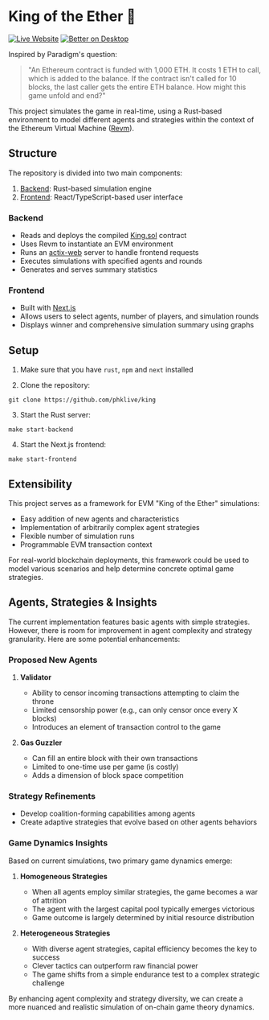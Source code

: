 # King of the Ether 👑

[![Live Website](https://img.shields.io/badge/Live-Website-blue)](https://king-zeta.vercel.app/)
[![Better on Desktop](https://img.shields.io/badge/Better%20on-Desktop-green)]()

Inspired by Paradigm's question:

> "An Ethereum contract is funded with 1,000 ETH. It costs 1 ETH to call, which is added to the balance. If the contract isn't called for 10 blocks, the last caller gets the entire ETH balance. How might this game unfold and end?"

This project simulates the game in real-time, using a Rust-based environment to model different agents and strategies within the context of the Ethereum Virtual Machine ([Revm](https://github.com/bluealloy/revm)).

## Structure

The repository is divided into two main components:

1. [Backend](./backend/): Rust-based simulation engine
2. [Frontend](./frontend/): React/TypeScript-based user interface

### Backend

- Reads and deploys the compiled [King.sol](./backend/static/king.sol) contract
- Uses Revm to instantiate an EVM environment
- Runs an [actix-web](https://actix.rs/) server to handle frontend requests
- Executes simulations with specified agents and rounds
- Generates and serves summary statistics

### Frontend

- Built with [Next.js](https://nextjs.org/)
- Allows users to select agents, number of players, and simulation rounds
- Displays winner and comprehensive simulation summary using graphs

## Setup

1. Make sure that you have `rust`, `npm` and `next` installed

2. Clone the repository:

```shell
git clone https://github.com/phklive/king

```

3. Start the Rust server:

```shell
make start-backend
```

4. Start the Next.js frontend:

```shell
make start-frontend
```

## Extensibility

This project serves as a framework for EVM "King of the Ether" simulations:

- Easy addition of new agents and characteristics
- Implementation of arbitrarily complex agent strategies
- Flexible number of simulation runs
- Programmable EVM transaction context

For real-world blockchain deployments, this framework could be used to model various scenarios and help determine concrete optimal game strategies.

## Agents, Strategies & Insights

The current implementation features basic agents with simple strategies. However, there is room for improvement in agent complexity and strategy granularity. Here are some potential enhancements:

### Proposed New Agents

1. **Validator**

   - Ability to censor incoming transactions attempting to claim the throne
   - Limited censorship power (e.g., can only censor once every X blocks)
   - Introduces an element of transaction control to the game

2. **Gas Guzzler**

   - Can fill an entire block with their own transactions
   - Limited to one-time use per game (is costly)
   - Adds a dimension of block space competition

### Strategy Refinements

- Develop coalition-forming capabilities among agents
- Create adaptive strategies that evolve based on other agents behaviors

### Game Dynamics Insights

Based on current simulations, two primary game dynamics emerge:

1. **Homogeneous Strategies**

   - When all agents employ similar strategies, the game becomes a war of attrition
   - The agent with the largest capital pool typically emerges victorious
   - Game outcome is largely determined by initial resource distribution

2. **Heterogeneous Strategies**

   - With diverse agent strategies, capital efficiency becomes the key to success
   - Clever tactics can outperform raw financial power
   - The game shifts from a simple endurance test to a complex strategic challenge

By enhancing agent complexity and strategy diversity, we can create a more nuanced and realistic simulation of on-chain game theory dynamics.
